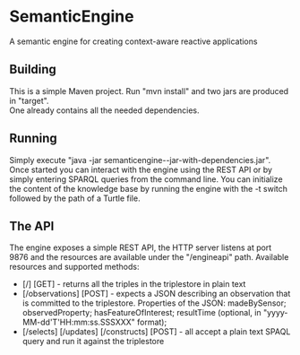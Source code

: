 # SemanticEngine
A semantic engine for creating context-aware reactive applications

## Building
This is a simple Maven project. Run "mvn install" and two jars are produced in "target".  
One already contains all the needed dependencies.

## Running
Simply execute "java -jar semanticengine-<version>-jar-with-dependencies.jar".
Once started you can interact with the engine using the REST API or by simply entering 
SPARQL queries from the command line.
You can initialize the content of the knowledge base by running the engine with the 
-t switch followed by the path of a Turtle file.

## The API
The engine exposes a simple REST API, the HTTP server listens at port 9876 and the 
resources are available under the "/engineapi" path.
Available resources and supported methods:
- [/] [GET] - returns all the triples in the triplestore in plain text
- [/observations] [POST] - expects a JSON describing an observation that is committed 
  to the triplestore. Properties of the JSON: madeBySensor; observedProperty; hasFeatureOfInterest; 
  resultTime (optional, in "yyyy-MM-dd'T'HH:mm:ss.SSSXXX" format); 
- [/selects] [/updates] [/constructs] [POST] - all accept a plain text SPAQL query and run 
  it against the triplestore
